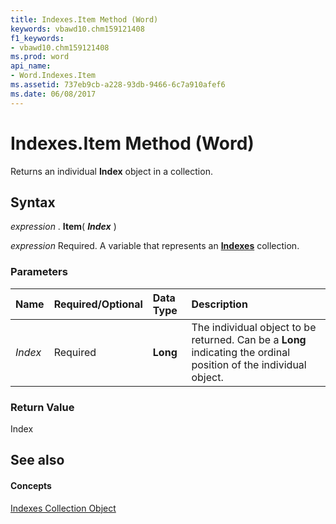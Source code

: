 ```yaml
---
title: Indexes.Item Method (Word)
keywords: vbawd10.chm159121408
f1_keywords:
- vbawd10.chm159121408
ms.prod: word
api_name:
- Word.Indexes.Item
ms.assetid: 737eb9cb-a228-93db-9466-6c7a910afef6
ms.date: 06/08/2017
---
```



# Indexes.Item Method (Word)

Returns an individual **Index** object in a collection.


## Syntax

 _expression_ . **Item**( **_Index_** )

 _expression_ Required. A variable that represents an **[Indexes](indexes-object-word.md)** collection.


### Parameters



|**Name**|**Required/Optional**|**Data Type**|**Description**|
|:-----|:-----|:-----|:-----|
| _Index_|Required| **Long**|The individual object to be returned. Can be a **Long** indicating the ordinal position of the individual object.|

### Return Value

Index


## See also


#### Concepts


[Indexes Collection Object](indexes-object-word.md)


